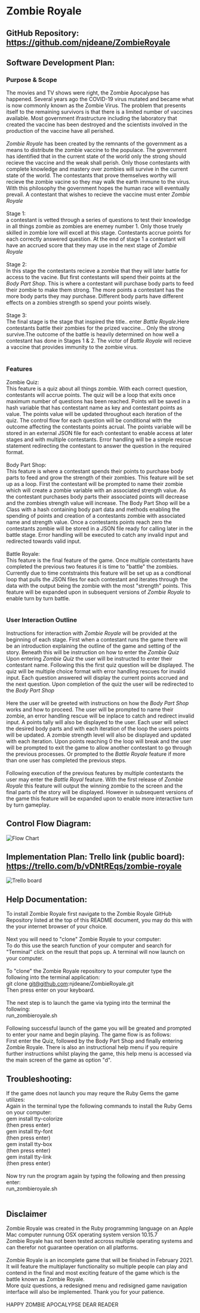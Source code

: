 # Zombie Royale

## GitHub Repository: https://github.com/njdeane/ZombieRoyale

## Software Development Plan:
### Purpose & Scope
The movies and TV shows were right, the Zombie Apocalypse has happened. Several years ago the COVID-19 virus mutated and became what is now commonly known as the Zombie Virus. The problem that presents itself to the remaining survivors is that there is a limited number of vaccines available. Most government ifrastructure including the laboratory that created the vaccine has been destroyed and the scientists involved in the production of the vaccine have all perished. 
<br>
<br>
*Zombie Royale* has been created by the remnants of the government as a means to distribute the zombie vaccine to the populace. The government has identified that in the current state of the world only the strong should recieve the vaccine and the weak shall perish. Only those contestants with complete knowledge and mastery over zombies will survive in the current state of the world. The contestants that prove themselves worthy will recieve the zombie vacine so they may walk the earth immune to the virus. With this philosophy the government hopes the human race will eventually prevail. A contestant that wishes to recieve the vaccine must enter *Zombie Royale* 
<br>
<br>
Stage 1: 
<br>
a contestant is vetted through a series of questions to test their knowledge in all things zombie as zombies are enemey number 1. Only those truely skilled in zombie lore will excell at this stage. Contestants accrue points for each correctly answered question. At the end of stage 1 a contestant will have an accrued score that they may use in the next stage of *Zombie Royale*
<br>
<br>
Stage 2:
<br>
In this stage the contestants recieve a zombie that they will later battle for access to the vacine. But first contestants will spend their points at the *Body Part Shop*. This is where a contestant will purchase body parts to feed their zombie to make them strong. The more points a contestant has the more body parts they may purchase. Different body parts have different effects on a zombies strength so spend your points wisely.
<br>
<br>
Stage 3:
<br>
The final stage is the stage that inspired the title.. enter *Battle Royale*.Here contestants battle their zombies for the prized vaccine... Only the strong survive.The outcome of the battle is heavily determined on how well a contestant has done in Stages 1 & 2. The victor of *Battle Royale* will recieve a vaccine that provides immunity to the zombie virus. 
<br>
<br>
### Features
Zombie Quiz:
<br>
This feature is a quiz about all things zombie. With each correct question, contestants will accrue points. The quiz will be a loop that exits once maximum number of questions has been reached. Points will be saved in a hash variable that has contestant name as key and contestant points as value. The points value will be updated throughout each iteration of the quiz. The control flow for each question will be conditional with the outcome affecting the contestants points acrual. The points variable will be stored in an external JSON file for each contestant to enable access at later stages and with multiple contestants. Error handling will be a simple rescue statement redirecting the contestant to answer the question in the required format. 
<br>
<br>
Body Part Shop:
<br>
This feature is where a contestant spends their points to purchase body parts to feed and grow the strength of their zombies. This feature will be set up as a loop. First the contestant will be prompted to name their zombie which will create a zombie variable with an associated strength value. As the contestant purchases body parts their associated points will decrease and the zombies strength value will increase. The Body Part Shop will be a Class with a hash containing body part data and methods enabling the spending of points and creation of a contestants zombie with associated name and strength value. Once a contestants points reach zero the contestants zombie will be stored in a JSON file ready for calling later in the battle stage. Error handling will be executed to catch any invalid input and redirected towards valid input.
<br>
<br>
Battle Royale:
<br>
This feature is the final feature of the game. Once multiple contestants have completed the previous two features it is time to "battle" the zombies. Currently due to time contstraints this feature will be set up as a condtional loop that pulls the JSON files for each contestant and iterates through the data with the output being the zombie with the most "strength" points. This feature will be expanded upon in subsequent versions of *Zombie Royale* to enable turn by turn battle.
<br>
<br>
### User Interaction Outline
Instructions for interaction with *Zombie Royale* will be provided at the beginning of each stage. First when a contestant runs the game there will be an introduction explaining the outline of the game and setting of the story. Beneath this will be instruction on how to enter the *Zombie Quiz* <br>
Upon entering *Zombie Quiz* the user will be instructed to enter their contestant name. Following this the first quiz question will be displayed. The quiz will be multiple choice format with error handling rescues for invalid input. Each question answered will display the current points accrued and the next question. Upon completion of the quiz the user will be redirected to the *Body Part Shop* 
<br>
<br>
Here the user will be greeted with instructions on how the *Body Part Shop* works and how to proceed. The user will be prompted to name their zombie, an error handling rescue will be inplace to catch and redirect invalid input. A points tally will also be displayed to the user. Each user will select the desired body parts and with each iteration of the loop the users points will be updated. A zombie strength level will also be displayed and updated with each iteration. Upon points reaching 0 the loop will break and the user will be prompted to exit the game to allow another contestant to go through the previous processes. Or prompted to the *Battle Royale* feature if more than one user has completed the previous steps. 
<br>
<br>
Following execution of the previous features by multiple contestants the user may enter the *Battle Royal* feature. With the first release of *Zombie Royale* this feature will output the winning zombie to the screen and the final parts of the story will be displayed. However in subsequent versions of the game this feature will be expanded upon to enable more interactive turn by turn gameplay.

## Control Flow Diagram:

![Flow Chart](docs/Zombie_flowchart.png)

## Implementation Plan: Trello link (public board): https://trello.com/b/vDNtREqs/zombie-royale
![Trello board](docs/Trello.png)

## Help Documentation:

To install Zombie Royale first navigate to the Zombie Royale GitHub Repository listed at the top of this README document, you may do this with the your internet browser of your choice.
<br>
<br>
Next you will need to "clone" Zombie Royale to your computer:<br>
To do this use the search function of your computer and search for "Terminal" click on the result that pops up. A terminal will now launch on your computer.<br>
<br>
To "clone" the Zombie Royale repository to your computer type the following into the terminal application:<br>
git clone git@github.com:njdeane/ZombieRoyale.git<br>
Then press enter on your keyboard.
<br>
<br>
The next step is to launch the game via typing into the terminal the following:<br>
run_zombieroyale.sh
<br>
<br>
Following successful launch of the game you will be greated and prompted to enter your name and begin playing. The game flow is as follows:<br>
First enter the Quiz, followed by the Body Part Shop and finally entering Zombie Royale. There is also an instructional help menu if you require further instructions whilst playing the game, this help menu is accessed via the main screen of the game as option "d".

## Troubleshooting:
If the game does not launch you may requre the Ruby Gems the game utilizes:<br>
Again in the terminal type the following commands to install the Ruby Gems on your computer:<br>
gem install tty-colorize<br> (then press enter)<br>
gem install tty-font<br> (then press enter)<br>
gem install tty-box<br> (then press enter)<br>
gem install tty-link<br> (then press enter)<br>
<br>
Now try run the program again by typing the following and then pressing enter:<br>
run_zombieroyale.sh
<br>
<br>
## Disclaimer
Zombie Royale was created in the Ruby programming language on an Apple Mac computer runnung OSX operating system version 10.15.7<br>
Zombie Royale has not been tested accross multiple operating systems and can therefor not guarantee operation on all platforms.<br>
<br>
Zombie Royale is an incomplete game that will be finished in February 2021. It will feature the multiplayer functionality so multiple people can play and contend in the final and most exciting feature of the game which is the battle known as Zombie Royale.<br>
More quiz questions, a redesigned menu and redisigned game navigation interface will also be implemented. Thank you for your patience.<br>
<br>
HAPPY ZOMBIE APOCALYPSE DEAR READER




